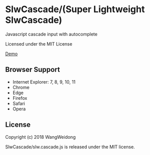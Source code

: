 # SlwCascade/(Super Lightweight SlwCascade)

Javascript cascade input with autocomplete

Licensed under the MIT License
 
[Demo](https://wang-weidong.github.io/SlwCascade/demo/index.html "Demo")

## Browser Support ##
- Internet Explorer: 7, 8, 9, 10, 11
- Chrome
- Edge
- Firefox
- Safari
- Opera

## License ##
Copyright (c) 2018 WangWeidong

SlwCascade/slw.cascade.js is released under the MIT license.